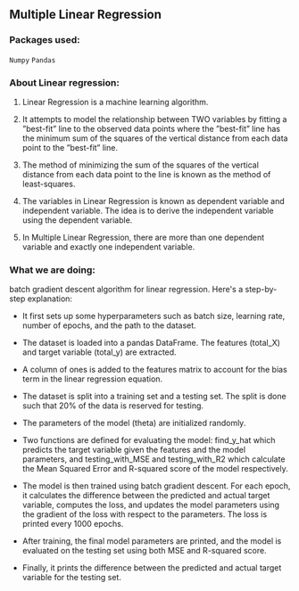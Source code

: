 ## Multiple Linear Regression

### Packages used:

`Numpy` `Pandas`

### About Linear regression:

1. Linear Regression is a machine learning algorithm.

2. It attempts to model the relationship between TWO variables by fitting
   a ”best-fit” line to the observed data points where the ”best-fit” line has
   the minimum sum of the squares of the vertical distance from each data
   point to the ”best-fit” line.

3. The method of minimizing the sum of the squares of the vertical distance
   from each data point to the line is known as the method of least-squares.

4. The variables in Linear Regression is known as dependent variable and
   independent variable. The idea is to derive the independent variable using
   the dependent variable.

5. In Multiple Linear Regression, there are more than one dependent variable
   and exactly one independent variable.

### What we are doing:

batch gradient descent algorithm for linear regression. Here's a step-by-step explanation:

- It first sets up some hyperparameters such as batch size, learning rate, number of epochs, and the path to the dataset.

- The dataset is loaded into a pandas DataFrame. The features (total_X) and target variable (total_y) are extracted.

- A column of ones is added to the features matrix to account for the bias term in the linear regression equation.

- The dataset is split into a training set and a testing set. The split is done such that 20% of the data is reserved for testing.

- The parameters of the model (theta) are initialized randomly.

- Two functions are defined for evaluating the model: find_y_hat which predicts the target variable given the features and the model parameters, and testing_with_MSE and testing_with_R2 which calculate the Mean Squared Error and R-squared score of the model respectively.

- The model is then trained using batch gradient descent. For each epoch, it calculates the difference between the predicted and actual target variable, computes the loss, and updates the model parameters using the gradient of the loss with respect to the parameters. The loss is printed every 1000 epochs.

- After training, the final model parameters are printed, and the model is evaluated on the testing set using both MSE and R-squared score.

- Finally, it prints the difference between the predicted and actual target variable for the testing set.
